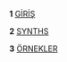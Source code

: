 
**1** [GİRİŞ](https://github.com/nazimege/sonicpigroup6/blob/develop/Giri%C5%9F.pdf)

  
**2** [SYNTHS](https://github.com/nazimege/sonicpigroup6/blob/develop/synts.pdf)  

  
**3** [ÖRNEKLER](https://github.com/nazimege/sonicpigroup6/blob/develop/%C3%B6rnekler.pdf)
